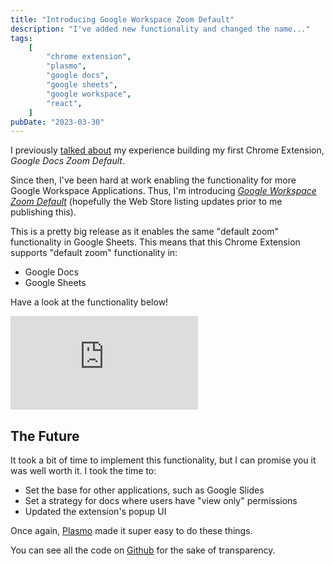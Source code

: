```yaml
---
title: "Introducing Google Workspace Zoom Default"
description: "I've added new functionality and changed the name..."
tags:
    [
        "chrome extension",
        "plasmo",
        "google docs",
        "google sheets",
        "google workspace",
        "react",
    ]
pubDate: "2023-03-30"
---
```


I previously [talked about](/blog/my-first-chrome-extension) my experience building my first Chrome Extension,
_Google Docs Zoom Default_.

Since then, I've been hard at work enabling the functionality for more Google Workspace Applications. Thus, I'm
introducing _[Google Workspace Zoom Default][webstore]_ (hopefully the Web Store listing updates prior to me publishing
this).

This is a pretty big release as it enables the same "default zoom" functionality in Google Sheets. This means that this
Chrome Extension supports "default zoom" functionality in:

-   Google Docs
-   Google Sheets

Have a look at the functionality below!

<div class="youtubeWrapper">
    <iframe src="https://www.youtube.com/embed/ZbcpamEBEPU" title="YouTube video player" frameborder="0" allow="accelerometer; autoplay; clipboard-write; encrypted-media; gyroscope; picture-in-picture; web-share" allowfullscreen></iframe>
</div>

## The Future

It took a bit of time to implement this functionality, but I can promise you it was well worth it. I took the time to:

-   Set the base for other applications, such as Google Slides
-   Set a strategy for docs where users have "view only" permissions
-   Updated the extension's popup UI

Once again, [Plasmo](https://www.plasmo.com/) made it super easy to do these things.

You can see all the code on [Github][github] for the sake of transparency.

[webstore]: https://chrome.google.com/webstore/detail/google-docs-zoom-default/nflkcdlimipkgbacnfnhfecjgmojhklo
[github]: https://github.com/vernak2539/chrome-extension-google-doc-default-zoom
